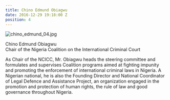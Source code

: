 ```yaml
---
title: Chino Edmund Obiagwu
date: 2016-12-29 19:18:00 Z
position: 4
---
```


![chino_edmund_04.jpg](/uploads/chino_edmund_04.jpg)

Chino Edmund Obiagwu <br> Chair of the Nigeria Coalition on the International Criminal Court


As Chair of the NCICC, Mr. Obiagwu heads the steering committee and formulates and supervises Coalition programs aimed at fighting impunity and promoting the enforcement of international criminal laws in Nigeria. A Nigerian national, he is also the Founding Director and National Coordinator of Legal Defence and Assistance Project, an organization engaged in the promotion and protection of human rights, the rule of law and good governance throughout Nigeria.